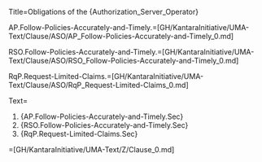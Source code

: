 Title=Obligations of the {Authorization_Server_Operator}

AP.Follow-Policies-Accurately-and-Timely.=[GH/KantaraInitiative/UMA-Text/Clause/ASO/AP_Follow-Policies-Accurately-and-Timely_0.md]

RSO.Follow-Policies-Accurately-and-Timely.=[GH/KantaraInitiative/UMA-Text/Clause/ASO/RSO_Follow-Policies-Accurately-and-Timely_0.md]

RqP.Request-Limited-Claims.=[GH/KantaraInitiative/UMA-Text/Clause/ASO/RqP_Request-Limited-Claims_0.md]

Text=<ol><li>{AP.Follow-Policies-Accurately-and-Timely.Sec}<li>{RSO.Follow-Policies-Accurately-and-Timely.Sec}<li>{RqP.Request-Limited-Claims.Sec}</ol>

=[GH/KantaraInitiative/UMA-Text/Z/Clause_0.md]
